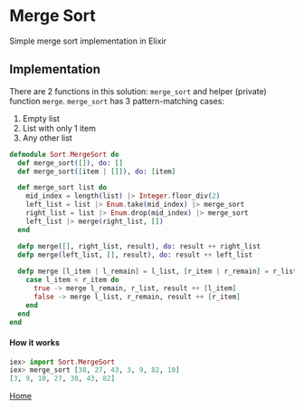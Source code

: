 # Merge Sort

Simple merge sort implementation in Elixir

## Implementation

There are 2 functions in this solution: `merge_sort` and helper (private) function `merge`. `merge_sort` has 3 pattern-matching cases:
1. Empty list
2. List with only 1 item
3. Any other list

```elixir
defmodule Sort.MergeSort do
  def merge_sort([]), do: []
  def merge_sort([item | []]), do: [item]

  def merge_sort list do
    mid_index = length(list) |> Integer.floor_div(2)
    left_list = list |> Enum.take(mid_index) |> merge_sort
    right_list = list |> Enum.drop(mid_index) |> merge_sort
    left_list |> merge(right_list, [])
  end

  defp merge([], right_list, result), do: result ++ right_list
  defp merge(left_list, [], result), do: result ++ left_list
  
  defp merge [l_item | l_remain] = l_list, [r_item | r_remain] = r_list, result do
    case l_item < r_item do
      true -> merge l_remain, r_list, result ++ [l_item]
      false -> merge l_list, r_remain, result ++ [r_item]
    end
  end
end
```

#### How it works

```elixir
iex> import Sort.MergeSort
iex> merge_sort [38, 27, 43, 3, 9, 82, 10]
[3, 9, 10, 27, 38, 43, 82]
```

[Home][home]

[home]: ../README.md
